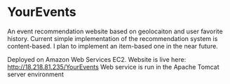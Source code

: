 # YourEvents

An event recommendation website based on geolocaiton and user favorite history. 
Current simple implementation of the recommendation system is content-based. I plan to implement an item-based one in the 
near future. 

Deployed on Amazon Web Services EC2. Website is live here: http://18.218.81.235/YourEvents
Web service is run in the Apache Tomcat server environment
